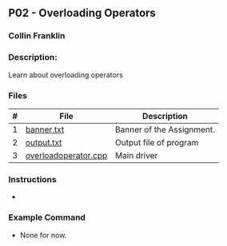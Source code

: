 ## P02 - Overloading Operators
### Collin Franklin
### Description:

 Learn about overloading operators
 
### Files

|   #   | File     | Description                      |
| :---: | -------- | -------------------------------- |
|   1   | [banner.txt]() | Banner of the Assignment. |
| 2 | [output.txt]() | Output file of program|
| 3 | [overloadoperator.cpp]()| Main driver |


### Instructions

- 

### Example Command

- None for now.
